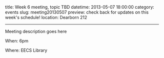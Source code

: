 title: Week 6 meeting, topic TBD
datetime: 2013-05-07 18:00:00
category: events
slug: meeting20130507
preview: check back for updates on this week's schedule!
location: Dearborn 212

---

Meeting description goes here

When: 6pm

Where: EECS Library
